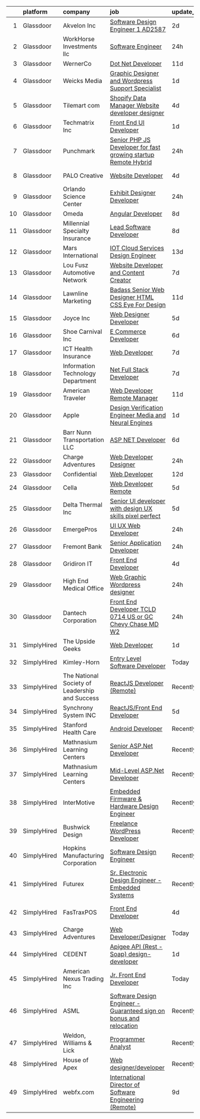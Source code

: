 

|    | platform    | company                                        | job                                                                                                                                                                                                                                                                                                                                                                                                                                                                                                                                                                                                                                                                                                                                                                                                                                                                                                                                                                                                                                                                                                                                                                                                                                                                                                                                                                                                                          | update_time   | location                  |
|---:|:------------|:-----------------------------------------------|:-----------------------------------------------------------------------------------------------------------------------------------------------------------------------------------------------------------------------------------------------------------------------------------------------------------------------------------------------------------------------------------------------------------------------------------------------------------------------------------------------------------------------------------------------------------------------------------------------------------------------------------------------------------------------------------------------------------------------------------------------------------------------------------------------------------------------------------------------------------------------------------------------------------------------------------------------------------------------------------------------------------------------------------------------------------------------------------------------------------------------------------------------------------------------------------------------------------------------------------------------------------------------------------------------------------------------------------------------------------------------------------------------------------------------------|:--------------|:--------------------------|
|  1 | Glassdoor   | Akvelon  Inc                                   | [Software Design Engineer 1  AD2587 ](https://www.glassdoor.com/partner/jobListing.htm?pos=130&ao=1110586&s=58&guid=00000182aa985b7f8d44aec28352eb3a&src=GD_JOB_AD&t=SR&vt=w&ea=1&cs=1_13820db8&cb=1660719488212&jobListingId=1008070593428&cpc=9DC6E4D8324653EE&jrtk=3-0-1gal9gmt72g8o001-1gal9gmtlkckr800-b311298ba45c07b6--6NYlbfkN0BedaSJ74Gjs1g2m8qO5X9JEW7GLVUAx6MMatG1vm1iFTC_QEhQ0FnF-GTBE-Oq2MRsqd70Z73qBWNA1eSOpOIvxk0dIoF59R9WPlSeEg7ghML764sutnZCwcTn6wl4cX5Vw3Y8vW64mvMl9uuBNUOqYaxJgqvIBBvDPUPCVoY7RrHsS2bbsZez5wxCo-UybwDJciSc9l6TsDGHe8zLauxKxNdpIWEm5TlwXvIyowittzJ7tzV3DsQn6HKf64fd5kFPN0PyBYBTvpaY23GyC0mlxS7C3fLLKeMP62o1efZIl-xsnp4djwnVobDR6QtVLPyD-UXiDodOLknv_-DpXOpNWT68gHabGzqt3EvmpIJuyQL3wsKVRPywscMN7IF4myLJR8LGp-CIAzyNITcnHzlcsGsmS7kdBGiquC_8jy4b7EKikZj_BqZRE7OW99UEuaEMm7qRcSpSrw56q4UqlI8cBtDGTHxg0y64BCo4-IQFFWGwruVbgHUMEPgnbY9zHc8%3D)                                                                                                                                                                                                                                                                                                                                                                                                                                                                                                                                                 | 2d            | Remote                    |
|  2 | Glassdoor   | WorkHorse Investments  llc                     | [Software Engineer](https://www.glassdoor.com/partner/jobListing.htm?pos=116&ao=1110586&s=58&guid=00000182aa985b7f8d44aec28352eb3a&src=GD_JOB_AD&t=SR&vt=w&ea=1&cs=1_f0fa73eb&cb=1660719488211&jobListingId=1008073643256&cpc=A8EA696C92E7776B&jrtk=3-0-1gal9gmt72g8o001-1gal9gmtlkckr800-45def3131fe0266a--6NYlbfkN0DLWr0FuvwmpNY589ecXM0wpB-l41nBtAe9mv-PvJGiqUku8G2WmuJzeG2VpGGaXquHekYU1mykCFmYuUxtF0Ac7wqvFx7df23IO-SmSTtu1SqPZxKinN3zfmgJ_rUP--PDT_aOIOOLbj9_EvyN6Fb4FTE4KXHcSprccrbK-QBDWp7iWexJUI-SKrJHKubpNKwzbxA-O2PrAMU70ESOl3e4EH8B4Ujx6x-ZOJogj0qfOWe6E784R5Uh1SjGqE5NNzyJLzVA6y9KgWDFQb7ZlGGTlKHor7Exxk_kpX4OuZeKSBJjNbNXFuCliPzbL8KvqoKe8RZH4oiwA_kSvH9n4tzQ85dkjKJ0dAefeuB43CPGL67BumGwQ_A6kdAfO5-tDQQwb60jSUeO9VtUnrYOoO-Gy-MV-q6kb_hh5YG_N3J3H9Xu75_ix3aFCu0sjHOEQvADCt3HzOKQAOmSgsM2xl95KeicuA8cyC4oaTpGAE2XoVY9N4DjWsZwFo92WZktPgjLfQHGTQYFwQ%3D%3D)                                                                                                                                                                                                                                                                                                                                                                                                                                                                                                                                                     | 24h           | Remote                    |
|  3 | Glassdoor   | WernerCo                                       | [Dot Net Developer](https://www.glassdoor.com/partner/jobListing.htm?pos=120&ao=1110586&s=58&guid=00000182aa985b7f8d44aec28352eb3a&src=GD_JOB_AD&t=SR&vt=w&ea=1&cs=1_459bb346&cb=1660719488212&jobListingId=1008056148876&cpc=18C9CE28155C17C5&jrtk=3-0-1gal9gmt72g8o001-1gal9gmtlkckr800-6788197e22b4bb10--6NYlbfkN0DjHy-s7MFDnbEV72cEPIWk-5p4TjdJafy11BZDNE5zEiO6gPM5hVMlzNuNhhq1E7S-VXJnilDbS_7X-xG-Wl7wLQBmYdb01T-vSJhvdyqPkzokFtnXjfisEowTNPwtPty2NXw0u18_8vB49nhlJq4CXIKyYrHaFM3KXjOd86OZuwdNM36xcDzzFu53RWPH2dB-Z5v1gIVaT0-kH-4LS8Xa9avate7d-55VjJ3PBcxecGJNFbt5-plkHBALYzqzClfQt8UtBnei2BghWF93ssNvg7Uy50BeufQ0YnpbJoAK8ypeHTI6wepMx3GQTA7zSmecS3w_2Jyp8oHOFutRCIcPp_7Rn1SRcU90q_8Yu4iEGbzgZcgdJdOF1syB60Csi0gxmZa_Xb-NrvzgrJIW0nZt0dy6gKcQKrgmna09OyMunngQBmBEopQRW-sTQOi3AHT3rnF9KPgQs8df94KS7v6yJax_36qRUGpwLFDTzNefVE4RgQewcRncU3rSpHLDZzc%3D)                                                                                                                                                                                                                                                                                                                                                                                                                                                                                                                                                                   | 11d           | Remote                    |
|  4 | Glassdoor   | Weicks Media                                   | [Graphic Designer and Wordpress Support Specialist](https://www.glassdoor.com/partner/jobListing.htm?pos=105&ao=1110586&s=58&guid=00000182aa985b7f8d44aec28352eb3a&src=GD_JOB_AD&t=SR&vt=w&ea=1&cs=1_fa9ec16b&cb=1660719488210&jobListingId=1008072013351&cpc=7F162D03C43CC24C&jrtk=3-0-1gal9gmt72g8o001-1gal9gmtlkckr800-f31b1fb64c88e4c8--6NYlbfkN0ACTeRvGRFS6hadW-07x_K1RnsIE8OdH4tufuZ5eRAiXlI_sIDJdKrGe27qCs_TzNXdss_7gno-AnX7O1K47KxxOM5LJuaxxaSpOgir9tMdZ1xXBd4B1sGTqr_kgZtxG2mHPGXT0PGGvUIzcWgTQjw-mK6CS2EQ26MSkDvGKreFGMnUR7uWf4iEFE2kzRgStRDYmE60mo8-uiKP-wqIB9t-GXjC-6HSNZ_8Vq6yKO0KRrYdrrUUwly_iKiMC1EhG245nXARQr7jd2GdFg5NM9x_qOyedZcfRFnkQMyrrBEKWOi1FgDA1W19wa482i9EYNhZY-dGSnhZBx80z4Txl8WcyHferPF0ssuBnX19WSdvqCHBkwjjOC_P10uuV6jUZe63KCsET4pG4RH0ywgH6A_0t8elAFSUYAhoMkssoS4IVTGP6fhNywNhQ0dfQVE2n-glu3EXvEGuEXDMrL-FxTPFIQvsFRXSnnyRif00Yii3xXecFj43QKN-CY-yZzgTqsBjtchKtsmbyg%3D%3D)                                                                                                                                                                                                                                                                                                                                                                                                                                                                                                                     | 1d            | Cedar Falls, IA           |
|  5 | Glassdoor   | Tilemart com                                   | [Shopify Data Manager Website developer designer](https://www.glassdoor.com/partner/jobListing.htm?pos=125&ao=1110586&s=58&guid=00000182aa985b7f8d44aec28352eb3a&src=GD_JOB_AD&t=SR&vt=w&ea=1&cs=1_dfed4c60&cb=1660719488212&jobListingId=1008069093663&cpc=8CDBB1EC89CF7160&jrtk=3-0-1gal9gmt72g8o001-1gal9gmtlkckr800-6a6c8908882a66eb--6NYlbfkN0BuErCUHPy7JADvjbegqjTVbzwLZXcslKCqELIieQqE7pIveESrPE3-gYlYk67sIzyVf65zkOMn07B1sblAUsNM9QRQNvb5EUmwkMXtGpxsSqNXIPc_2Ub6e5W0Uk0Mi2cpu27EHo_8WaOAlKYvFs7yRPY4zbZgvcPx8nxSAd2zr3w14Q1ebbjEvqNunQh7HBu_0nTCgU3g4jOq2Q6XGWo9XUuBesFR1ArjnWMAScXxa9YWru-RHDPF97m7D0TQXxsEvMDCSAFCOtfYJyh-TstuVK-gGTeZ88Dy1PGudDzVgG66xYuHnPDrjiDrPpOBsRcmkBb_SCan94lcrTVqsAbFsNf8ec2GjHn5_40TgyZzdeTCfQNAlEa06O54-E_FMe1WJwLtt3OGA5P8mYB-WKKpzLBSv813Ei6KpOpJyZWhDcoRmgeohSmalsZEvzvwnrHw_D-IMiNYlA5fI-xxZXu265HiXL3IlfnTB5rGlNndf6pzmA4C9-1FSnF0hNalPkKRbck0yJa_PXhVmW0Da9GTF_TcTgGbuVT0QMLKwCejfQ%3D%3D)                                                                                                                                                                                                                                                                                                                                                                                                                                                                                       | 4d            | Anaheim, CA               |
|  6 | Glassdoor   | Techmatrix Inc                                 | [Front End UI Developer](https://www.glassdoor.com/partner/jobListing.htm?pos=126&ao=1110586&s=58&guid=00000182aa985b7f8d44aec28352eb3a&src=GD_JOB_AD&t=SR&vt=w&ea=1&cs=1_0ffb437b&cb=1660719488212&jobListingId=1008072282883&cpc=654405A9B1E0A9F5&jrtk=3-0-1gal9gmt72g8o001-1gal9gmtlkckr800-00948a4f81d85db9--6NYlbfkN0CGFPBiV6BPU3R9Q4bvSgVn3-vD6sh5AeOCgyZgwpVxzqd6xWhPFLYbPwV8xd92GTp8-B0UFbT6CBYaeSpXkPlmqeXnX6uIMEqT_nOTmCIqgKp5bSULeabFOOlnU3gzffAnKqdrZhp-rcosxtmJ0pBADhfe0Ou8Jav9uJv5K9rFNKc1Zt9Z8ESPRBfEhYmZhKXqr2QZBbGbQOjBDN_2NCPJDcs5p8qaWYnq7JKRIVyN2Z9OoAuwHHd_51r4cu_aTuo58YUbJDEGQPXavNihD_pbad016YbKBM0g_kutE0piQ0m0JLJ-EfBWSADuYzWGC5_ubrxIpBT6vlXU_gJL0nrVJLJmw1H3viSSVRjeYtPFbhFPcOCJkJiHstRM5fwYoezmaceA8GYh9HA6dHw5etYWUC_oaI44R7vkgMtaqS2SVhIMSfBSGk6h3J2t1xPlpUIC7vnIJYo46Ii1vnJO6Xhl540Zib0yBLPefUH52l2kBiERbuyDFAZPOKMOMFN1_UY%3D)                                                                                                                                                                                                                                                                                                                                                                                                                                                                                                                                                              | 1d            | Newark, CA                |
|  7 | Glassdoor   | Punchmark                                      | [Senior PHP JS Developer for fast growing startup  Remote Hybrid ](https://www.glassdoor.com/partner/jobListing.htm?pos=107&ao=1110586&s=58&guid=00000182aa985b7f8d44aec28352eb3a&src=GD_JOB_AD&t=SR&vt=w&ea=1&cs=1_14e4523c&cb=1660719488210&jobListingId=1008073796723&cpc=CCC092465BAD6A93&jrtk=3-0-1gal9gmt72g8o001-1gal9gmtlkckr800-d6800238ca09e6e7--6NYlbfkN0DdNONLqhA8z6QrX6vw37qu8cGScUjPKwqVQr3YAsb4-5m6SkYfcfunvtVg-BGWvlahdkPxcUnB37HyiKJywyI7esYTXavLvDJBJqN76let3WBsVh332NHA5qewOkIL-_ZOIuAChozwPRfvJvEocie3ze-4bVivfLnRTzkJhIefh-1MsbWPnqyfuvCam-MJbURlLbVN7oyzHXzroT0qqcDRoemX5MeuL5SivkjAkdGwjRfDx4ptxDYLe8aQIo-79t9JliIxaXtRPySGpKpQK3feK3oHgpaq3k6ArkMDO6TykyRcCHOZH7f0QvoFism5SuMz2I6aOw4JFOr19hjG-xHOKMUUZH31FNdf8054oDPkIQEVRPjXVhiIe600o5ayp2349abM3cmOBwE_Tf9-25xfFRpgwAmb6JSksDfNq5aQWV2T4fdF9LgDB7Hr_aNr2n7046tooMHF8cM5_G6L8cIVmHD6-2-H1RH0vX_xGu2Vp4Uh35ooOJxe5jhWHpqD0Ya555wyHqh-Cw%3D%3D)                                                                                                                                                                                                                                                                                                                                                                                                                                                                                                      | 24h           | Charlotte, NC             |
|  8 | Glassdoor   | PALO Creative                                  | [Website Developer](https://www.glassdoor.com/partner/jobListing.htm?pos=119&ao=1110586&s=58&guid=00000182aa985b7f8d44aec28352eb3a&src=GD_JOB_AD&t=SR&vt=w&ea=1&cs=1_7cef2154&cb=1660719488212&jobListingId=1008068902080&cpc=F929909D2225707A&jrtk=3-0-1gal9gmt72g8o001-1gal9gmtlkckr800-de868db7beb901ac--6NYlbfkN0C2SVAOpOeIWQkPp9EeCSLxTLheLRty2uanDx8E9nXZ3rFVmSnLRG2mI_lAyhv87f9ulfybPl4YrKbXo1PYfYKAXDobJy5cY05dU2SKUdx8lyWLpDjBwivFFIhb8JGvpmgg0AEH1gp3JfxwyGGzseUlq5NkyTzg5astVQTcLw_d3Wm3vLGhjkxRvquc5fHRHLGlCYX2fTwoCJFMdEVNYLmi3_7lPUDaqk9n8pYKRvn6vk9gg-JWn-c8XIlz2-OTNie7CDH_UdjSbStrf0trHtbDx7hPJmNrtrZ2rjtu9yi5VMdPJpArDbn2nD0i3xDoY9yJ3yOOUDiRBtFCWHS6RowqMs7U4lNwxBJnnwWtXHT_3cCTVdx151VeTLbjAdsiwUdmRNFIjYBWd6RZqBk9cjv2bEu4qmp0HK6NJQ59J9HdFouKhOx--Fsvzzg67MMZT_KmheeoiwT8nSAeaInazWzjTKT36XNGQTDyYdkw7BQLSP85ubDFnmULx_U_egJbAPo%3D)                                                                                                                                                                                                                                                                                                                                                                                                                                                                                                                                                                   | 4d            | Youngstown, OH            |
|  9 | Glassdoor   | Orlando Science Center                         | [Exhibit Designer   Developer](https://www.glassdoor.com/partner/jobListing.htm?pos=118&ao=1110586&s=58&guid=00000182aa985b7f8d44aec28352eb3a&src=GD_JOB_AD&t=SR&vt=w&ea=1&cs=1_c2f084e4&cb=1660719488212&jobListingId=1008073917846&cpc=01657B10174A43CF&jrtk=3-0-1gal9gmt72g8o001-1gal9gmtlkckr800-19530d0494599900--6NYlbfkN0Dlo60a_d6b-ZbHMAl1R6dg8b70dlJGCHmV1YUp37ql6Hlxf0AnVUQRHMpH0SGJAODkvMvtI4dD_VJ0FBAIEo24wrR-cBIVwY62V4nP7xc-cspw_Gy2QAJq22aWSQK0-k-P8GtrQKWis7qdeFrSuAc2CL0nTVehODDXxeTLKoX6ib_LUZVjOw0QVZbmb0b1gwraGW7oFKwioIi6NGF2uUik_WyHus1LnltHfvzvGzkOyw8ki8S86lg_iqL__KK5sGIU-zzGQ9oKCIn7mASmpBMZ0WwXshY8HtjssAx_hPd2Rz5__bzxE0KuDy43V_STVWMWsKFS5yDBhb93RUdTh5JPBEwkOQSVXuSxVsMyqhDgql9ort3W_7f59Wo1SxUgXcvTNtoGpS9UJzsqByNCZM5ZCZ8QS1YLyKPguBMS9ARAjhalhfb1VCyJOgJ72UDqrcGtTzhssypdCqDx7verPZqlnnMuLcQO2ZijduiXnhPaQOjOkkaluTmjF_BtshS9Gqg%3D)                                                                                                                                                                                                                                                                                                                                                                                                                                                                                                                                                        | 24h           | Orlando, FL               |
| 10 | Glassdoor   | Omeda                                          | [Angular Developer](https://www.glassdoor.com/partner/jobListing.htm?pos=108&ao=1110586&s=58&guid=00000182aa985b7f8d44aec28352eb3a&src=GD_JOB_AD&t=SR&vt=w&ea=1&cs=1_32be3235&cb=1660719488210&jobListingId=1008060374859&cpc=22ABB673398E21F3&jrtk=3-0-1gal9gmt72g8o001-1gal9gmtlkckr800-4659c45f7da5a9ce--6NYlbfkN0CsSu19yiEZraDAVLpPmfaiHc06RDwDBRCfsbordlvENtmH2YP7JEUjFoZIULs37PK0CLzqhJwYQx2WAjYfaEgu9VpWTtGqp-dsqtN2dceF-5gaoxUX2XhSQML4pxf97X9U0wvrmtXgvEW91hycwjXHjo-rwZGqAG8X-twvUWRT-nFlbJecI-_xi8TcL5qztncjaXXD4fgRHQFJj8AYTs-ZM_JGmpsl7h0Fc1b2sZ8tQB-jezaAQWaZLF0DvOSz1DfVP6dGO91pzsZ90KhHOMqn36tbDWwCqj2Egb_5F4Fp26I9e5FZGZvxJOqASU_uaI00IAtZAZc2SmyO1sUb2NhuAE3Vrd4LxFAwOLvwiGfOW1shLf-lnL0w2l4u4vRh0idT_y6_1DecEB_j_ZRhsiUCg0zoc3ro00-wrkp1xznEnyj_x_p2F9daFyYxubl8TlvtIAbVNNNLvWwUy40dCjhZcI4MpABiJT8_KFrEC5DTumXlLuTkY4GhFOypyfg_myI%3D)                                                                                                                                                                                                                                                                                                                                                                                                                                                                                                                                                                   | 8d            | Remote                    |
| 11 | Glassdoor   | Millennial Specialty Insurance                 | [Lead Software Developer](https://www.glassdoor.com/partner/jobListing.htm?pos=127&ao=1110586&s=58&guid=00000182aa985b7f8d44aec28352eb3a&src=GD_JOB_AD&t=SR&vt=w&ea=1&cs=1_8298220b&cb=1660719488212&jobListingId=1008060532898&cpc=1CBFC3E34E2A31FF&jrtk=3-0-1gal9gmt72g8o001-1gal9gmtlkckr800-a36f7a75ff73ed8a--6NYlbfkN0DhfSkQtPJgSU8RobcG86H68-o0gD_3YK4ngm4TffGn6JZexFAsTo0qNSk3_xTPJ4Qlf1_IJGMxudQ09eLIlRdJlde03Yc8SoC6CYu9AsG-7DDd55tv_f9xSLbvpJxNG5R_YLS9Oe644ke5lqZlfwqm2MPIjiGyeDBcV1b3VTyNPG4MfoUSdxRmuykhyCV88n2qz-8Pz5tW-QyqNl_KTGZnx4wG1x38zFQEPDEPGNy_MWkAfHJF-aNvq7u3EeWt1uWWbQ6eI0JnXQBq83-VW4HACNqhl4F0nnmGGbHZpQu5J8oj2XKVSDfmZAU4uSLgXLwtpWcGf_8fks9bih-hLRApXLOwV1yr63N1nAlHyxWtrg6XLyFML76YkmQSynN78SF6TPFJ76PWxxchDWBqcBnDjMVKZ4QAMbagPmXJMABRISFxWNooVguPQCLOAU5hcADpCxFoVwRJlNS6mbH1Onue6ofT0h0Ng8s98DoYgv1s-gptsSwZO5IwTROGbTPozgsiaG6jI1jDSw%3D%3D)                                                                                                                                                                                                                                                                                                                                                                                                                                                                                                                                               | 8d            | Remote                    |
| 12 | Glassdoor   | Mars International                             | [IOT Cloud Services Design Engineer](https://www.glassdoor.com/partner/jobListing.htm?pos=101&ao=1110586&s=58&guid=00000182aa985b7f8d44aec28352eb3a&src=GD_JOB_AD&t=SR&vt=w&ea=1&cs=1_d9f16c45&cb=1660719488209&jobListingId=1008050308019&cpc=6BFE4F943183552D&jrtk=3-0-1gal9gmt72g8o001-1gal9gmtlkckr800-0405162ec27f5c1d--6NYlbfkN0BVXqpilloguDs2uzqR7UQwawEgJ-QuzCyJYvkL9R0N16mfbJyhHasIE1o5vK76lHl9zxmW90AggJ6SDYx791k3ZcoamZAvdLqfhe0Q_RQx-9AHZDjf7f6Eksr0h0suywmdHC4ix3BysAdFE6waqK1pkm9MTmnKO_87OvyDjj-MUFqMxCD4iw5hTur0vHgyC1-PHBEz-rR-H-N85kWyRr2jbLERTne_rcuVgRz9zcfqL9U3hgpqltiDib0duYRwKjqao1QwURXKQ1OL0MknrMeclp0G0w5-3DFummz5wmX81PIdBfsJWHp6HQPSV3hcEFOHBInoDtFoX9BVLKeQhOouWCJZ3xLh-rQNK7wKQhjyzchpZaohICEtzVhbHO4wVKv6Qj8OSynnzK5tiQts1U7qxCiHIlBQosqu6-U0xK5e7SNuXZ8X07UfA1DPTjQ0sGH4jK3HAroCA59_i1Bdka65s-DX9HZojSaKcS5IaDV2VvHkwVRy6K6CdiB6eo06QbOYFC3LCChLSjdCfSKw9PFoH9CCJ9t1OQ4%3D)                                                                                                                                                                                                                                                                                                                                                                                                                                                                                                                  | 13d           | Piscataway, NJ            |
| 13 | Glassdoor   | Lou Fusz Automotive Network                    | [Website Developer and Content Creator](https://www.glassdoor.com/partner/jobListing.htm?pos=113&ao=1110586&s=58&guid=00000182aa985b7f8d44aec28352eb3a&src=GD_JOB_AD&t=SR&vt=w&ea=1&cs=1_b0094a81&cb=1660719488211&jobListingId=1008062765066&cpc=9A35C3CDC9AD954F&jrtk=3-0-1gal9gmt72g8o001-1gal9gmtlkckr800-3e3f281be7b8d625--6NYlbfkN0ATuzukLZvOA7Cxi5gGVTPK8s05ijijAIGQnHXs5Od0X7_GPlbYcf5v_nEg4sda6Kzrp-wALlX4fr2x8w3Ul84V8B7NfLVFeaV-uky2gytwgHDR06M6QCYJrzqALwqF2JFANdo8NuLpVKrzyvRb-bP57sKTHRWbxOmz0YI2wSyNw34gGUpBgqYlZz6gj568IlU1prYX6PzQ3DOxUygtbmUyr50wtQKsF__SF9Z5A49xfm-mTP0-EwpyaG7OWTct-ijjmXstd3yeqWHhR246oYetubQsP1O7QKwM1r3AvD6UIV8vUxcItMWlQqgRvhajY1bp_O0evFkycYV6pZ_uymyPw6xA9p1AUmjPn4KvV3ZT0Clgd2BW1EMhT3A_ceo8ucukPjuB5vEFOwrSEk5IL1dTyHobqU_z5PThGGUdicK67Zds5SnJ98GpBc9AfyoCiA7213RI7_2fu27awc5StuSND_BbrtH1Tg1D_bSziBL15-SwILBZBxWsZfk-_o8p_4924An8hH1aht-uD0y1c4sKiJ07kGJmHp4%3D)                                                                                                                                                                                                                                                                                                                                                                                                                                                                                                               | 7d            | Earth City, MO            |
| 14 | Glassdoor   | Lawnline Marketing                             | [Badass Senior Web Designer   HTML  CSS    Eye For Design](https://www.glassdoor.com/partner/jobListing.htm?pos=103&ao=1110586&s=58&guid=00000182aa985b7f8d44aec28352eb3a&src=GD_JOB_AD&t=SR&vt=w&ea=1&cs=1_ac68dd6b&cb=1660719488209&jobListingId=1008055504986&cpc=A47415DDCBEBC78E&jrtk=3-0-1gal9gmt72g8o001-1gal9gmtlkckr800-beedf142bd72e7de--6NYlbfkN0CSgGTbSPgM0xpgWRkp5SRTexU57Zk_6_bZ18eqb9d2QO3Vmky-PrbzlYQ3wGCUptXUfPF7-NvXvZza9mYbdOcC6hgF7vA05YeNAP8nMcVd58MykOY1Zk4RxVsqD3Cp2FwbNOg3AV1XBaQTSUh3o4BlE9wTEcD8xsSEjjOE_ZXOtqi538Vgseyj7N2bcGRZB4UgRTYQ9lrIZquKOYxZuhMZbW4NLfMxtHmjP_3aNCm6aQ-Ld5o6ipcnL-DjnXxs8B8ZN5xq3Kpu1LYUtOLL2jIoU6DUpHeBNaKWgmXf6pkeNi9aCXYlBq1rtyNfjGoFDEa6_cbSGiYG-cqIH7tFLPCen9pDwlD4CTaZ6BkFBIEUHVBZqomYfdCqVEYwHPWNNcOjeSZgiqVWdoBwza0Gxllr-4Hc3FlJkGQEi3HcDj8HDRMCjPEZu2e8sr66pQHssB8ORKQvJUMsupXRnO_Sino6DZEhzt9uI_kqJxtPKacG4Pbn4IO9zbg86-npRfJd5llbxGZMaUyS0kUq5EmTKS-OL0dfFy6vcZDcSfIpeCsVBw%3D%3D)                                                                                                                                                                                                                                                                                                                                                                                                                                                                              | 11d           | Tampa, FL                 |
| 15 | Glassdoor   | Joyce  Inc                                     | [Web Designer Developer](https://www.glassdoor.com/partner/jobListing.htm?pos=111&ao=1110586&s=58&guid=00000182aa985b7f8d44aec28352eb3a&src=GD_JOB_AD&t=SR&vt=w&ea=1&cs=1_1cbf91cd&cb=1660719488211&jobListingId=1008067001313&cpc=7F925F5888094D6A&jrtk=3-0-1gal9gmt72g8o001-1gal9gmtlkckr800-0808452861b2c58f--6NYlbfkN0Bd-kcuCQtFSZaFOpNra10QcN4twG3O5kNaxw30qdscHvBfYwwSa5GmMdPyP8QE6nGOfWwoY_1AmoA8VgAJ6Er8qBxw7QX8yd33JOFdofVfwyOzL81LDE4BaQkTu1pS48yJ3cdwzEyXCcKmOw1qy6_GaqQYCuYHoOC5xSTBzAlRrHI8ZX8tiAZsUoLnJV15DipA6THJ3h3ASwUomi4-E2mR12TPJ148aR52O3r8n9DKzM6qkERLAfC771dRhSlfnZvLXvoYWSRl1UHgJheYyfVETOMrYr19ebuo2tK-1RIiIKOaJlZDOscHdBGlVSZF7W0UEJSbd45PWIxX7mdbk2cleSZLaxJ7XrkvcyNZ4rPWFjNJ57SG9BWom6WkT921CL2xXgMraQEG4JQxxLlW83w1B548oDsHvAJmMpnNZV3r7_mXpdtcQ1pAjSLN9iWdw9wBvP6sxwVCEnrEOTBGE_fdZdP2bxI5xGquxgIYtDjgvcVr__Cv6t-r9C3a7-R5_6U%3D)                                                                                                                                                                                                                                                                                                                                                                                                                                                                                                                                                              | 5d            | Pittsburgh, PA            |
| 16 | Glassdoor   | Shoe Carnival Inc                              | [E Commerce Developer](https://www.glassdoor.com/partner/jobListing.htm?pos=112&ao=1110586&s=58&guid=00000182aa985b7f8d44aec28352eb3a&src=GD_JOB_AD&t=SR&vt=w&ea=1&cs=1_562f8a7b&cb=1660719488211&jobListingId=1008065245550&cpc=B576E40E3A51D23B&jrtk=3-0-1gal9gmt72g8o001-1gal9gmtlkckr800-c1b005a8f3501508--6NYlbfkN0B_bqEhmQh7IfuEnG_ldIS8EsuVr9h8_7F8dgg8Scdf1OrvDrapzFWhqxQgFNDxDBUkAasodaWmB6mgMbAVSv6KT8GbRNFEuW2TNJ-3LIvGIo1PhP6sbXrdQRVa1oPcXgnRb3PChEzuvXM2V1f-5iNzI_53Oh_PhzTE5-2yCQ4AAOSUk97dZ40_8EIlhN8aO6KDSsgWbxQBuQcwALz5LtOuxG2w9rfHod5SwNB-4AAp1D_CpO_4GsNNsKvvXjrpxhEhGAHBWbHy6cu5krnfT0ZhN7noRSD1_cBiGKE6prlOjyb85eRTzPE82It3Yh7WYmS-X6UJ2eInc9_QIewa3_y41uYio0SHf137Mkm2VYm_4rblua2MvFQOVoBBrKNVobRddUUpFo3RojcPzbWSqPfg5Ssjc3Zm20WJFWbBnp-wkIwJ9TTryoJgYVV2hcGOupKRK2yeZMQsInAac-Iec_GiYDdBdEMheI5pcZQip48_4q2bRxLVorJVNhwbmI_0OYOx0ODChVpH7w%3D%3D)                                                                                                                                                                                                                                                                                                                                                                                                                                                                                                                                                  | 6d            | Fort Mill, SC             |
| 17 | Glassdoor   | ICT Health Insurance                           | [Web Developer](https://www.glassdoor.com/partner/jobListing.htm?pos=109&ao=1110586&s=58&guid=00000182aa985b7f8d44aec28352eb3a&src=GD_JOB_AD&t=SR&vt=w&ea=1&cs=1_f120ad1c&cb=1660719488210&jobListingId=1008062953621&cpc=F793441F64F6F721&jrtk=3-0-1gal9gmt72g8o001-1gal9gmtlkckr800-9a74de5753f013bb--6NYlbfkN0D_KRozbKJx95I3LRYgbj09bqBDFeyQG4s8tCOB31p2DJZmMjrYDwt7dPPC6KfeAIZRweYxJLjQTvGHMRBYTQECPoU8DsRMgfO9carUHnBwFYFt9ziJxuqKwS8vwkW9EMD8wC4hE-7f-GmEy979-oi5R5oo6ToCqbKfH8n9FRcIJCEg7IA1aGHm869Wd2dXOcjOhibT3c38jKfXvTxb3s7fDvhz7ERsK-nzXWzu5digKEDFGRLKnbmLeBNzvpPtYIWkMIFLI1GVTTYgt7NfjnFXNvW7RYNYTW7ON1iWybAW4un4fXYb2KKCms8FHejQ2WMSMo7k5lncV0m9O9bmw8wT8ooSBqg1jIWAymLdCPpblE9ddVf3IwCl1P5AoZBrGZwsXXMK6Edj5EREXlg5ZFFF1ZXh60vRDyC9NN1ob87SyMavot82LOqdpVJZEvLl_aySmjhrPxbJx74ddgVjmWty_Xh5_IKQvoTH1iYANAKEHftFwHqAIZrV)                                                                                                                                                                                                                                                                                                                                                                                                                                                                                                                                                                                     | 7d            | Wichita, KS               |
| 18 | Glassdoor   | Information Technology Department              | [ Net Full Stack Developer](https://www.glassdoor.com/partner/jobListing.htm?pos=104&ao=1110586&s=58&guid=00000182aa985b7f8d44aec28352eb3a&src=GD_JOB_AD&t=SR&vt=w&ea=1&cs=1_5a579ea3&cb=1660719488210&jobListingId=1008062946931&cpc=1FF74F442D7FC309&jrtk=3-0-1gal9gmt72g8o001-1gal9gmtlkckr800-6f1ec7c556029d9b--6NYlbfkN0A0oXxtaiUABWoeoku3u1fBj91lxuYFZZPqtsu_MUy36Qc3rlujCvK5dTzhACpFtngQebHlp3G_0Q9TJeYOpVqIenyyeXo8zYWkhan5ZJ2K7VcBKKCvTrbbO3ecKnRgnRcGGLVq2QUs72VYNSEfDKHvn-23PXUIMd5Hqpm4RqAfRkTWLjM6bFBItd6S3oria4SV_Y073E_bdTVfFHwdplaZy3-s87bu6wHNsLSCZlLj1IrKpP-kvhQF6LNVmg_2A_8xJqHU4cA4RY7nJ_nArbaAHjTF_Om6xLuL5oXQLLCHwTwjgpfaZ1MImb0onryTmLcP4vc3GtTGCUghL1foeImUap105WZ9tOZhvOmLdLQy9VMk02BUao2-oHwILq2m8UtTiV_zuRH6KSZ1SG8ysMx7VTX_VJhAjJ_EdBY4A90Tz_e05jdp8cPJnMMgWrfzgGFcHcOOEUIzbdqp_OnLvU5IJXUqEC_tDOwFxTIORrooZuxbJbEHqaHlr06jZQvA4wMQWch5C2Xf5g%3D%3D)                                                                                                                                                                                                                                                                                                                                                                                                                                                                                                                                             | 7d            | Boston, MA                |
| 19 | Glassdoor   | American Traveler                              | [Web Developer Remote Manager](https://www.glassdoor.com/partner/jobListing.htm?pos=115&ao=1110586&s=58&guid=00000182aa985b7f8d44aec28352eb3a&src=GD_JOB_AD&t=SR&vt=w&ea=1&cs=1_d6350a92&cb=1660719488211&jobListingId=1008056188978&cpc=6945AE2F4B03E059&jrtk=3-0-1gal9gmt72g8o001-1gal9gmtlkckr800-441c4092247efcdc--6NYlbfkN0CkyUODdAWOttWJ2LJ7eZfdfOMXKQZf4DPL70xczqcB1LPqXS_73rS5nAenDC-EjxLQZwjUwl6q06DL8lvcCzJfoEWX9ymooVZwHEo0oIC5fw1BQ4QozUrrQjBA1vvihQcUDjEeeZU4hTOK3tN6N3rovH1MOQ-LKvUHL5xpkry04szfj3dm3kSlCnaYPVzW9UdT-3roz5BnFUEWKVb_Jlwk3VDyHPVO6_qyJpX4A-Af6m6XYPF0Y6EuCBCwfsPvio5uNLsaGDSy2-R5oQO47w0eLS4regbaxYe5g4bNGK_a86-eBrUDJ1vLgb0CVs4x2lS3mGAl0ZLgS5-HowM7_No3W4uEtb5Lq2d9SJx0fMdwb1ldTILzeopp5c9GMk6zSUe5lGjW3k840aBxKIlzGq829es_ETaJl2WeJAqhnrECEb-GPdYe2E6otrb_3lUGo8zTreBIFw_RHwXLHGucydbw7_k-sldocFAEhP8JQ76fZ8s0V015-TrR2T21nxJlwRKByRTaQHwdoA%3D%3D)                                                                                                                                                                                                                                                                                                                                                                                                                                                                                                                                          | 11d           | Remote                    |
| 20 | Glassdoor   | Apple                                          | [Design Verification Engineer    Media and Neural Engines](https://www.glassdoor.com/partner/jobListing.htm?pos=129&ao=1110586&s=58&guid=00000182aa985b7f8d44aec28352eb3a&src=GD_JOB_AD&t=SR&vt=w&cs=1_bfc2e032&cb=1660719488212&jobListingId=1008072873482&cpc=B101C867B3EF2D75&jrtk=3-0-1gal9gmt72g8o001-1gal9gmtlkckr800-c00b43428e581ba2--6NYlbfkN0BvKrLyj5gPmtZO9T8euul8TCxuuKNOtzRJOomxnwSEodTz2Bc-sPZlSXfvz6ygy0tJidbkPBoJOvkoykf19qkxegZmQVp5lMMUA0ayof6xGKzrTiFCi6ZLEMqtPsv1g5JxKYTl2JjgCzMV4VET-jFNc-WxWdIIwuYcbRBvb9tpo_LpPtf6EK_mWHSmELK078EXaP7rC2AdwCTYF_g3NWBArpfnnggL3e8-tYX_c4HMdOlgILBhYeFgFvFDcZwFBeFtW8tFFhkhjw3EQwP4Y_wyE3DSaNm8z6iVgNCpdCblFZvy2omHnuJJdofV8zDcsjl3s7cjno1F1tNQS_ccXZA649uYmjE3FXrzoUZt09WXqQqIq-QnePzcBNMbmTAnjOniGdVApsLDDYgYwN9N_7UZkt3KXaOBpwHM0OLWNFuC0O7utd1MgB2ZX3s3Vm4t7AYIq5p897b_OW5uvV9995-BhHz1FS9AWsUuk3HaN5wSxtmbLvwf02QgayeHNZUYt_45qXYen1uzZAoSnwiXnQmNFH3qd6M-Xz9TGfe5c1TxFSWHXGtRsfXOQ1YdNzGe2P2F1WDSCwp2Z_gg76Qz7w_qVhoNhrjacU8ZHr8wWDnp3i8IQIB6pdMGcO07DlHfTJhty2CLJSqaLnSf9dKM6jcy2oQTFgGCHugBgyV06pJknYq1waX11_KVNl1be54l_EumyF2VEeezIA8SkCIwLsJIFTBb-VZ-ZtH5WDMfmiB8n6EdVRvH2G-kqupwcrKHNH0uYMbV01-oeNZ1fLwml1r_K68DxzZvnAue2JEXnW93twi_ITB3UlqOnBSbzCisSoOgBP74WRgFa97z5AJ2z1s7Ib2qnhxPoJWhJh1uKRHw0DC3EmvMlHCKKpvY3NKO2aCSlUXpk-zcgw7uQza_zYUr2S1lycHRUz9pfLTmqOTg7aWsGuFXmTyQiswRP1y01zEpWhAM-7vr6R5YiA1wLptl-i1kRfrkTExDELRbcnO06JDy95CW7ASVSVAptZtJ0hk%3D) | 1d            | Austin, TX                |
| 21 | Glassdoor   | Barr Nunn Transportation LLC                   | [ASP NET Developer](https://www.glassdoor.com/partner/jobListing.htm?pos=106&ao=1110586&s=58&guid=00000182aa985b7f8d44aec28352eb3a&src=GD_JOB_AD&t=SR&vt=w&ea=1&cs=1_f690d3a9&cb=1660719488210&jobListingId=1008064546864&cpc=C1BF6838CB3F0E92&jrtk=3-0-1gal9gmt72g8o001-1gal9gmtlkckr800-6b93cc2a171deb13--6NYlbfkN0CHGbJ7xvW0CMwdhPDsQStUYS7wDMXbiqCoRMqunsWXjDdHSjKwxRL_hqsLrONJJED4DtHTYDorI9d7Ie8GiqiWeAzo4RCcVd8DY6BHNPpLHhmgGNpGK4fK7EqgmzIdpFLmVchCMVgHi9BTvhoFQEymtrocorT0SnKBX7agMc_EIXyEM4ur2wmgSfb4GwgiapiH3OfcqzDr7Y3Kv4HRGlJUgKU1wsjVZQ60sTnMcsBBAiKXVvkJuNS_Onf7TUXowZ7ghkv_hiHgZ3GhDIhGtUNQh1HCCtn4BcAO0G_hnZak83iSDTAHvGGdSG7uDBektAB57kTm9WDBNyZTxY_a2z3O9kdgKFkdss7Ue2m0V-F7oM52-5wWz4K9AR32UjbqhgRWjCNCFkFJ3TipWzSKogMkqgsFLQmfZE8W5qUwYQSUeq9ymmG0Z9qWv6dq-NpkomsOvpyxVtT_iJ2XaShpu0VymApQ60xc-pGrd2epxi6aCCZbbz_T5PwVCXRwNdRG9jU%3D)                                                                                                                                                                                                                                                                                                                                                                                                                                                                                                                                                                   | 6d            | Granger, IA               |
| 22 | Glassdoor   | Charge Adventures                              | [Web Developer Designer](https://www.glassdoor.com/partner/jobListing.htm?pos=114&ao=1110586&s=58&guid=00000182aa985b7f8d44aec28352eb3a&src=GD_JOB_AD&t=SR&vt=w&ea=1&cs=1_87351b28&cb=1660719488211&jobListingId=1008074427277&cpc=18C9CE28155C17C5&jrtk=3-0-1gal9gmt72g8o001-1gal9gmtlkckr800-598799ad1dce566f--6NYlbfkN0DdLn5tXN_RiyJSiFodarGZFJKa8s6F6AK0THPBWp05MQOFQCzoYzZxui_73vG7HJ6GCeva7NUtAorxPqIKMuY89AOwBFmsIklwuhQWp1pCp_nmEqfEcU3A9-VQPuslN_2xOQ8nVI8yYkVMyV8bGY8YT1S2sVnO1qLPziGt2YrOVbqS0OLPai_q7uwP4AcQ0_0wy122633xV9UZsG3ZaAXdYqO65gTI8y9sw_pA0JkEIURHG3FCopAotokQVLsQI-knBgpqRc-7ixTxnL1DJG5wV3q9lkJGaAVokz_Q2vykU1A4Y9MGJvG1kScIJ28_qON3zrdZ2L5JJhXnHzHbTcEClfmRA1xNM7ADjx-K7RDrfMTmOC_44W6c1GOiTIQyey4WYqaC_jTqu4u-K2GM4rhdMzI7t2VRwFV1GC980bPn2MEn1bYjIfFIyHfL-zTs4KRLZtC_EcBkGh7kv7fzP5LR_h1PcLVIPiKO7Zi_04kZ-UYxFyENx55ZxSGBAkJRbRU%3D)                                                                                                                                                                                                                                                                                                                                                                                                                                                                                                                                                              | 24h           | Remote                    |
| 23 | Glassdoor   | Confidential                                   | [Web Developer](https://www.glassdoor.com/partner/jobListing.htm?pos=102&ao=1110586&s=58&guid=00000182aa985b7f8d44aec28352eb3a&src=GD_JOB_AD&t=SR&vt=w&ea=1&cs=1_0017f5fc&cb=1660719488209&jobListingId=1008053109844&cpc=3DB2029097D57E23&jrtk=3-0-1gal9gmt72g8o001-1gal9gmtlkckr800-74335d4cce807689--6NYlbfkN0BpE-cAQ5W3YA-r2UOG4w0-H5Jb_BoUWZJSJyhMu0PMY_FFVIN77TXjc9tLWgyFsCqMxCS7QZmCeqGD4QZNzwtWHHFUDaP8ZoVJ7GB3zQfBo1aN17oVVsEIxZMybKNzhfjeQeosTR3OJqXEonOOmkTaA_-EBTVjquLi7f6PLbSVnvaMWHlDALc5GGGEt_m_dK7kyR0XgiUhhgkN_w05SFvW9ffr971Rs8ISE1HNi6u65EGQzkqWeB_Zt5nmrQQZ19LF11nRcCSD1tzJF0et7Bxt7oWmyhfIIJ8DVXaT5t9ugOVEywuKt1MJs5dib_tp6xdZsmfzcYyfz9zArFGccvLCIj1GL4pDAFcBNYfipV81fMsy7VBin7K50SRfZssQgQ8XHjAEpsz6ep1V2Xhv76dlKRNAY-srhIBkGIJdDYMpN1OjeBnLnQxmwm5I31NTXXcYORwaodfV_F-QvklPkZ77YqeCruKqgn6VyYAk3TdwgaUqkifJzhH08wW4WrNWjTc%3D)                                                                                                                                                                                                                                                                                                                                                                                                                                                                                                                                                                       | 12d           | Munster, IN               |
| 24 | Glassdoor   | Cella                                          | [Web Developer  Remote ](https://www.glassdoor.com/partner/jobListing.htm?pos=128&ao=1110586&s=58&guid=00000182aa985b7f8d44aec28352eb3a&src=GD_JOB_AD&t=SR&vt=w&cs=1_53a2a5e5&cb=1660719488212&jobListingId=1008067890800&cpc=F41FEAB56D215062&jrtk=3-0-1gal9gmt72g8o001-1gal9gmtlkckr800-7ce76f7afd88284f--6NYlbfkN0ABL5jwqrJX8j4-zsE1pdctockIOMh3bUiDojLxDHSgft-IBPHc-ugKxXUaFJpc9ded4_acFM1yDMSkA_9ujqOsk6VwGvd1KSuBaiU8On4DkMThEP42UrTG2QfdhLbdKuvZALTC7qZlXVs77FRaGfc3eD0eT7yRkGYyUs2-ZCV2fX4MdR1J7VZ6TXhsq44mMi-nh_xDSvFLh4p5tzos7R07PorHezdyQySrv4n0h1JM5wGibO6T1YVJ3F0OyRmQ7plvtyz3hwOD6YcXXVyn7eS7ZSY_gGAq2CR8_1agsEm03B1Z1ER91r3mVh3QusvX_mxDRT7G9CvTSpVpPoRirC4a9O77vhQOcyOK6i_X3PMGVKSS8JHaR4XaWhX6xS3bzAM73cQe-yplR1ynIG_fO7vfzXIrwSCLzqi6b4fc-g5GyzOcDPfndthDZJlv2rfuKNA47UltP6sTTc6tF_r1WG9oYTQdEuQseE8Og7wCpeAZ2a8J6XLTuu5WnEqmcbQGBczRBEnwaiAmb1KNK2pFhgdwiG3aExvNfimsC5SkIU5EUs_aDjZBGFuw5SL2iftiR8jj5-qUaQWkYuUsjNiA2QkdEcuN6uSOeqOAYoYU9rzIwH9UJH-doKLrr3qPnr4Ktpb2hycXT6s_Xs-KgYDdJLuL-cZP8vkjAhIfveW6KXrz5YGkA3xE2a3auaa_zHfyvQ18qloQ1-l6bV2D3fgf6E9a6Lo2EuszguaFYbcxGb37QEk-EUjZA5rA)                                                                                                                                                                                                                                                                                                                 | 5d            | Whitehouse Station, NJ    |
| 25 | Glassdoor   | Delta Thermal Inc                              | [Senior UI developer with design UX skills  pixel perfect](https://www.glassdoor.com/partner/jobListing.htm?pos=121&ao=1110586&s=58&guid=00000182aa985b7f8d44aec28352eb3a&src=GD_JOB_AD&t=SR&vt=w&ea=1&cs=1_36c47377&cb=1660719488212&jobListingId=1008067476621&cpc=7AD1D84939BBEEF3&jrtk=3-0-1gal9gmt72g8o001-1gal9gmtlkckr800-319355a1389addb7--6NYlbfkN0APToHrk7ILONyRglvlT3LJMO76dZGJsKlG8WQjsY8Cq4y0vpoc5mYw7KfLrAise6PUis5-FQ9b3kJ3hnCseOrRaboaKQSD1-emirR1LKX0Xxir5Y8xKyXpiG5XJVtEBiZwOMkvEottZeAVkPP_MPxIl3pNF05oSkyyIgitwozLdCeK0xwof7HKSlUOxobaOlFN8YZDa-6BKN6V7AdDBPmXTVrHXZgDMx0NV7YmydiNsiSR5WoWzbDnHApSkOrMSChxeOcR97BFzWj3HCKKn0Af7F7zVDdtocwzjy9-yNohOvBfRP417ZfQoRtfsKrApqSIxkF6GXA9kiNYZCm8WUSmSE16Vaj8-VjXJ9kykQkJB30pOpjH2CVBo5FwfqILyRCZ1vhnHz2SYfYa7MhmJtq8jwr5pklC5nDDY5cF7ZTeiSBeTe-RNZ6DXzFjivlQcad3oXHy7R2ofKiQZNi2i87ZCOmiExDAwyJZIv9sm2jt3NDL6rX0DTB8LSE8Npu61LdNvY-5Xzwxnauhcy7K2UcGdicuc3SRezs%3D)                                                                                                                                                                                                                                                                                                                                                                                                                                                                                            | 5d            | Remote                    |
| 26 | Glassdoor   | EmergePros                                     | [UI UX Web Developer](https://www.glassdoor.com/partner/jobListing.htm?pos=117&ao=1110586&s=58&guid=00000182aa985b7f8d44aec28352eb3a&src=GD_JOB_AD&t=SR&vt=w&ea=1&cs=1_32ce86c9&cb=1660719488211&jobListingId=1008074399928&cpc=C49818E30565E1C5&jrtk=3-0-1gal9gmt72g8o001-1gal9gmtlkckr800-a6bea65025e42df5--6NYlbfkN0C_HedoB1A1a6ezv_-FpSKqIn8hw3yEt_AqWuAqj4FwiX9Ya5OuVyeFx0pkRtiPQxthX7MnBGKoXr7V0dhTorzUhmORbgGBkBmsvNG1bEZCAScpn3bl0iCCpLJKu8I0SYxaC_Gyb8txaNvvmuxN4yxRcOtw2_I6ZreVGYczZECYNqBqTLC6UOGJkPyt-a24A_g2NLTLpJbxOJMdKydxxElORBCsIdlx4TM_W0z8hx0AlhjNHkm_xEitYIWCfaD3r7Xhw_xdKqV8cY9UgUAc8-2pTx0mrb4i3ou30Hu0NxwJDKcKHqZEYT0qQZOj13ZkDJthbD3A6Mjjx8UqHI7H91fu4ElgSLPQ2bmps4vAUoKHwOXB9yu9cQqxaSRNw7UjeqxuUr-j80cQWDsM0z7Rk93UlVKc9tVHlTTOQRowuUrIPExe5yLBnn85juYjSO4Gs_kimX0IbNVBNCM2fF1FvnO5Ljo87bJwH6kqWC5OCabbdNwSRmnxV2v612FXXsKcawDlngQuxs-7bGF5VkE7UzrYkyYGiaJ-gS0%3D)                                                                                                                                                                                                                                                                                                                                                                                                                                                                                                                                 | 24h           | Atlanta, GA               |
| 27 | Glassdoor   | Fremont Bank                                   | [Senior Application Developer](https://www.glassdoor.com/partner/jobListing.htm?pos=123&ao=1110586&s=58&guid=00000182aa985b7f8d44aec28352eb3a&src=GD_JOB_AD&t=SR&vt=w&ea=1&cs=1_4f211231&cb=1660719488212&jobListingId=1008073833039&cpc=D3E44275D43A938E&jrtk=3-0-1gal9gmt72g8o001-1gal9gmtlkckr800-b1990d29e6607166--6NYlbfkN0CB94Pl9jgqFZ_W3t1bMuHvdGG8oAloXyaeJ5DbR-gdjxzhcJ0V__PJYa1zzmKElVjoa4FcFMVFBfXkFf4GPAJ1Lqtnejv7M_xwXgYOzwIvKAeS5mBWs5PHZckac2WWYqpJJwTEW2dRgD_tN7PXN3cwLZNR5Cr4bHPEzhBsn-Ur1E6-C_1djfIssljlPNW6surxRyum2g_8ey26SOdG1KWsg7WfPZwmTe-HTWREbKflCb5gSeQoA7BnfVZybgHqAXnJwWtf-Z166DV8BLr7oezKn8tpB8TU8mQjfpkhbB-4OQ1IKKyJsVh46gt9jFeIzxQ2jx7q-yWn9hABjBgdVuURCLFeO5QWVUwerLxVBy203dyjmRzuwCUhpXmnyd7gGticX0j8Djnlh7goGWCBmXnkxzG9mp09x0wkaixYPqFiCshxRd7qR4bZOF-TNV6hta-utV0QbJT4UYB_CEgKWnDAzo_0tAs6Zso0qdYlCjXJFK67zJUzPx20ew1071JD7i5iMilEtPtJoA%3D%3D)                                                                                                                                                                                                                                                                                                                                                                                                                                                                                                                                          | 24h           | Hayward, CA               |
| 28 | Glassdoor   | Gridiron IT                                    | [Front End Developer](https://www.glassdoor.com/partner/jobListing.htm?pos=122&ao=1110586&s=58&guid=00000182aa985b7f8d44aec28352eb3a&src=GD_JOB_AD&t=SR&vt=w&ea=1&cs=1_5bbc24d7&cb=1660719488212&jobListingId=1008069085097&cpc=AC285F3A3ECA6BB0&jrtk=3-0-1gal9gmt72g8o001-1gal9gmtlkckr800-41a634fc7a237502--6NYlbfkN0CTHA6cd59lXtQJ-DuZtBHQsSjOn019HaVEc20FtZol1_8bPJW14iotuMuGn0biAaHi60DeP6d4WuwR-YTGiwg-NNXHDMzuUtj3gk12mTb5tRPYBsvsKptDV8UrKveJgsJMrUPunXERh0BtBtpRRoMmWLgGX8Vy66G_8g3RruAZpbpLWQA2FbRd8w3P0_2Cj_l7BbLcHe686QghManB0C4JN5sbTAjpkXkGBVTjeN80ICrwRfPGxtlGjOkBv7-ZoN4JOM67E2s_M1tCig3lHl5sFb_K5o_e-ecpxov8qqGY6cO6I9wbhruX6wV9Nofs03al1RdbzcszhJjZ2ZiaJ3oD4U-Q6uv4yZ5PF0z-I1RZUwrLDFqJTqAp45IvxN70x7UAv9-aTlY8cSwUtK_GkdT17V_2hItoRoQeVH54eEa9oTstyaWEOPcqxnOzPbWlsOk5ytFnVQRcM_GGrGTe616jy9xJfrw9KoCKHwsjhDvxGLb4gxQeRsZgLzGBgC2Qras%3D)                                                                                                                                                                                                                                                                                                                                                                                                                                                                                                                                                                 | 4d            | Remote                    |
| 29 | Glassdoor   | High End Medical Office                        | [Web Graphic Wordpress designer](https://www.glassdoor.com/partner/jobListing.htm?pos=124&ao=1110586&s=58&guid=00000182aa985b7f8d44aec28352eb3a&src=GD_JOB_AD&t=SR&vt=w&ea=1&cs=1_ccf25675&cb=1660719488212&jobListingId=1008073924866&cpc=26740BCDE5E48596&jrtk=3-0-1gal9gmt72g8o001-1gal9gmtlkckr800-cdc07b779ce17b79--6NYlbfkN0Bo_CM2a8GgFIiw_-9fb5ug3xmG_MFCzpxBl7ntROtVZTUTxHtYlRzzoyU4wDpeaIZZKvJ43WSJqcFxDqc7AYw2f3qjaUpocHZRhOsPdkAYAYIbGG8NP2uD8KaMG2V2qw-gmYY9Me2WDYPfIyiihOjuIqkaMqFmzXauMxs4SDtAjsmCEE8WXzAGtyIEbr8o00PEIx33PhcyTiR72h9xT8Np0vcNZeMRF9GAUR0bNrZgzrLWHOeGSzTlKPbfMsitxM5cBihAmWmICiBnfh7lEc_b6NdCixTIA75Uyh_KKUBe9oqH6h6g13YeIc1uLUPphiM3-dJMqJ3iYQHIeM-RivBNxOtFX3K6dVVbb40laxnaa7aK4AzmfizR6R82c_vw-Z2IQZ3bYnDSIoI3a7s-7sb6PtEjsLlINFLkNghCvNeHTA3Sxaghps8a3ue8DyLRKFy3zbxz7nj_m1jMnt3MzhBwWmDsP5i2rHo1YXD_MeHeJ7ERgqUIZWHmYxo-WaxT5iQ%3D)                                                                                                                                                                                                                                                                                                                                                                                                                                                                                                                                                      | 24h           | Los Angeles, CA           |
| 30 | Glassdoor   | Dantech Corporation                            | [Front End Developer  TCLD 0714     US or GC    Chevy Chase  MD    W2](https://www.glassdoor.com/partner/jobListing.htm?pos=110&ao=1110586&s=58&guid=00000182aa985b7f8d44aec28352eb3a&src=GD_JOB_AD&t=SR&vt=w&ea=1&cs=1_8d09d1cf&cb=1660719488211&jobListingId=1008074797044&cpc=E1C07D31E98CBB16&jrtk=3-0-1gal9gmt72g8o001-1gal9gmtlkckr800-37d7cef9452da51e--6NYlbfkN0Bix7FBf67wPreTmEV6iJoPjf6M7sWQRdpx2Wb_2_BACJo6i1oo0LO584fwuj9mCaTo--6AneRQ7xClzjcUfi1TgYc63w6Yqm6u_XRKNiK9Nh2mpLPYyAcvD---1tgoyUBrLN0BxtIhLzR71693FQeiCYPQ-loZ5PX4zqO9D06gDFhowMsbHwCB6jy4a9xqGyCvB9DxPv-mkkpcbpsRMa7fMUr59CpZZ7pel0VvPoQigodtiOHOSQSxSA_705m9gtKh-l2516DtGnHPsz_3veLiQMaXmCNHFr9K-T1oeI1gK1sZGEli2340JQ9tj8QsrjiI2zYjXoMygkgYnKgYfPU1Pz9W1WUW5Z15xKhPodHkUXjv0I6SmmJj7E77DQWYyrGDe8N4N9dLLqUqQ7KDPZjbSPPR5Pm-60pE8KmySbfNSRdSF-d718jChloeroS57VAGkV1zOYJTXN-YySAg1gOvPJYxTGVPmLqmWA9TJlwZ7ikyh3MIR2tw4-rTj2jaLMxnu3pgdJZH4w%3D%3D)                                                                                                                                                                                                                                                                                                                                                                                                                                                                                                  | 24h           | Chevy Chase, MD           |
| 31 | SimplyHired | The Upside Geeks                               | [Web Developer](https://www.simplyhired.com/job/kENUQWQHdRLDPaGm6wX1_uLTOTaoXo1Sn-6NqC9GUXmf5H44uFSMmA?q=design+developer)                                                                                                                                                                                                                                                                                                                                                                                                                                                                                                                                                                                                                                                                                                                                                                                                                                                                                                                                                                                                                                                                                                                                                                                                                                                                                                   | 1d            | Remote                    |
| 32 | SimplyHired | Kimley-Horn                                    | [Entry Level Software Developer](https://www.simplyhired.com/job/2bnuqR3YbHI8eycbE6At8XceOIPZ1NXVbQHJe4ZCct_cIloX94loTg?q=design+developer)                                                                                                                                                                                                                                                                                                                                                                                                                                                                                                                                                                                                                                                                                                                                                                                                                                                                                                                                                                                                                                                                                                                                                                                                                                                                                  | Today         | Raleigh, NC               |
| 33 | SimplyHired | The National Society of Leadership and Success | [ReactJS Developer (Remote)](https://www.simplyhired.com/job/VVdD8FAdKgp6_paAbNzHGayj4JTf6wbif-wqfRKSx4DNnHw-wkbKKw?q=design+developer)                                                                                                                                                                                                                                                                                                                                                                                                                                                                                                                                                                                                                                                                                                                                                                                                                                                                                                                                                                                                                                                                                                                                                                                                                                                                                      | Recently      | Miami, FL                 |
| 34 | SimplyHired | Synchrony System INC                           | [ReactJS/Front End Developer](https://www.simplyhired.com/job/ASX0Kq9STd4O0k2u8Ny5_49K1H3XrGOJTFHEFvcBU0zvBotwwvMGYg?q=design+developer)                                                                                                                                                                                                                                                                                                                                                                                                                                                                                                                                                                                                                                                                                                                                                                                                                                                                                                                                                                                                                                                                                                                                                                                                                                                                                     | 5d            | Columbus, OH              |
| 35 | SimplyHired | Stanford Health Care                           | [Android Developer](https://www.simplyhired.com/job/bixntMy0ujDioU4BjtZEEvVL_r_XDW95SQ5woSmxcbcU1YTvBsekZQ?q=design+developer)                                                                                                                                                                                                                                                                                                                                                                                                                                                                                                                                                                                                                                                                                                                                                                                                                                                                                                                                                                                                                                                                                                                                                                                                                                                                                               | Recently      | Palo Alto, CA             |
| 36 | SimplyHired | Mathnasium Learning Centers                    | [Senior ASP.Net Developer](https://www.simplyhired.com/job/L0vu_Hj5NUcrZBOilylFXyyer3y4NogYP_aSF4JF4ZIhKuaPw9e87A?q=design+developer)                                                                                                                                                                                                                                                                                                                                                                                                                                                                                                                                                                                                                                                                                                                                                                                                                                                                                                                                                                                                                                                                                                                                                                                                                                                                                        | Recently      | Los Angeles, CA           |
| 37 | SimplyHired | Mathnasium Learning Centers                    | [Mid-Level ASP.Net Developer](https://www.simplyhired.com/job/Qr6MVQYo2v4BfRNWcnKw7jbE12yHt3YB8wa6BFnViLkVFed8OPhguA?q=design+developer)                                                                                                                                                                                                                                                                                                                                                                                                                                                                                                                                                                                                                                                                                                                                                                                                                                                                                                                                                                                                                                                                                                                                                                                                                                                                                     | Recently      | Los Angeles, CA           |
| 38 | SimplyHired | InterMotive                                    | [Embedded Firmware & Hardware Design Engineer](https://www.simplyhired.com/job/Ic8ne0zvFNR813Hh3rBYtOMSw-uME6WDqQTIT9h4Q4h2LZjRe2LSLQ?q=design+developer)                                                                                                                                                                                                                                                                                                                                                                                                                                                                                                                                                                                                                                                                                                                                                                                                                                                                                                                                                                                                                                                                                                                                                                                                                                                                    | Recently      | Auburn, CA                |
| 39 | SimplyHired | Bushwick Design                                | [Freelance WordPress Developer](https://www.simplyhired.com/job/cT9tazAs1RJDKybQmBhxG0cez39wk9YtXMULvuD1Jh9iVS3-uLQ0sA?q=design+developer)                                                                                                                                                                                                                                                                                                                                                                                                                                                                                                                                                                                                                                                                                                                                                                                                                                                                                                                                                                                                                                                                                                                                                                                                                                                                                   | Recently      | Remote                    |
| 40 | SimplyHired | Hopkins Manufacturing Corporation              | [Software Design Engineer](https://www.simplyhired.com/job/qY8slYaw9wD2ocnPC4HaJoxOS535kfd1g9te5vVup0OD4IWDFxIROg?q=design+developer)                                                                                                                                                                                                                                                                                                                                                                                                                                                                                                                                                                                                                                                                                                                                                                                                                                                                                                                                                                                                                                                                                                                                                                                                                                                                                        | Recently      | Emporia, KS               |
| 41 | SimplyHired | Futurex                                        | [Sr. Electronic Design Engineer - Embedded Systems](https://www.simplyhired.com/job/yTf32o-rtkg6fYLSAykoSvHBGAtyJYSCa9SqNVcKrFQWik9sHIITzg?q=design+developer)                                                                                                                                                                                                                                                                                                                                                                                                                                                                                                                                                                                                                                                                                                                                                                                                                                                                                                                                                                                                                                                                                                                                                                                                                                                               | Recently      | Bulverde, TX              |
| 42 | SimplyHired | FasTraxPOS                                     | [Front End Developer](https://www.simplyhired.com/job/2duBvMcHcCq-1FbuLDRtkR5Kl5538vxoqAk1sZFVg1whwLsJbyaaLg?q=design+developer)                                                                                                                                                                                                                                                                                                                                                                                                                                                                                                                                                                                                                                                                                                                                                                                                                                                                                                                                                                                                                                                                                                                                                                                                                                                                                             | 4d            | Rock Hill, NY +1 location |
| 43 | SimplyHired | Charge Adventures                              | [Web Developer/Designer](https://www.simplyhired.com/job/cO7bPsLFbXCHcl8KFy9XDCg8oDJ6NwxM1YwRBnhTFrmgS7I7BsODRQ?q=design+developer)                                                                                                                                                                                                                                                                                                                                                                                                                                                                                                                                                                                                                                                                                                                                                                                                                                                                                                                                                                                                                                                                                                                                                                                                                                                                                          | Today         | Remote                    |
| 44 | SimplyHired | CEDENT                                         | [Apigee API (Rest -Soap) design-developer](https://www.simplyhired.com/job/p0qtJqteEt32VX75XH9Xw5B8EZ0yEwG8aQ1bR3GgbxnvcDyBUZPSJA?q=design+developer)                                                                                                                                                                                                                                                                                                                                                                                                                                                                                                                                                                                                                                                                                                                                                                                                                                                                                                                                                                                                                                                                                                                                                                                                                                                                        | 1d            | Phoenix, AZ               |
| 45 | SimplyHired | American Nexus Trading Inc                     | [Jr. Front End Developer](https://www.simplyhired.com/job/XiHI3OSOwskEKMG4AaWrgczZP_fKMT6HqqoXa9TwwfNVjhBWTNWavQ?q=design+developer)                                                                                                                                                                                                                                                                                                                                                                                                                                                                                                                                                                                                                                                                                                                                                                                                                                                                                                                                                                                                                                                                                                                                                                                                                                                                                         | Today         | Remote                    |
| 46 | SimplyHired | ASML                                           | [Software Design Engineer - Guaranteed sign on bonus and relocation](https://www.simplyhired.com/job/1kXqvp4301Rf2C6Pqs6ZoCPZcvI3jBqlkvTPu4sHGhpLkNKzOU4hlA?q=design+developer)                                                                                                                                                                                                                                                                                                                                                                                                                                                                                                                                                                                                                                                                                                                                                                                                                                                                                                                                                                                                                                                                                                                                                                                                                                              | Recently      | Wilton, CT                |
| 47 | SimplyHired | Weldon, Williams & Lick                        | [Programmer Analyst](https://www.simplyhired.com/job/hhN-9v1pNQNu8mKogkLA2w-lHUV-HjamLRbh2zoXVqd1mGQENNGTsQ?q=design+developer)                                                                                                                                                                                                                                                                                                                                                                                                                                                                                                                                                                                                                                                                                                                                                                                                                                                                                                                                                                                                                                                                                                                                                                                                                                                                                              | Recently      | Fort Smith, AR            |
| 48 | SimplyHired | House of Apex                                  | [Web designer/developer](https://www.simplyhired.com/job/YJueoD5bSXOr60QHhlpMxkxCVIr8bGAKaywTp0qLcD4mgYU0ZELf7Q?q=design+developer)                                                                                                                                                                                                                                                                                                                                                                                                                                                                                                                                                                                                                                                                                                                                                                                                                                                                                                                                                                                                                                                                                                                                                                                                                                                                                          | Recently      | Remote                    |
| 49 | SimplyHired | webfx.com                                      | [International Director of Software Engineering (Remote)](https://www.simplyhired.com/job/F5diNvwUakhQnnphism_azc25tktVNPDqOAYN_yHbJz5zNgRe0tSYw?q=design+developer)                                                                                                                                                                                                                                                                                                                                                                                                                                                                                                                                                                                                                                                                                                                                                                                                                                                                                                                                                                                                                                                                                                                                                                                                                                                         | 9d            | Remote                    |